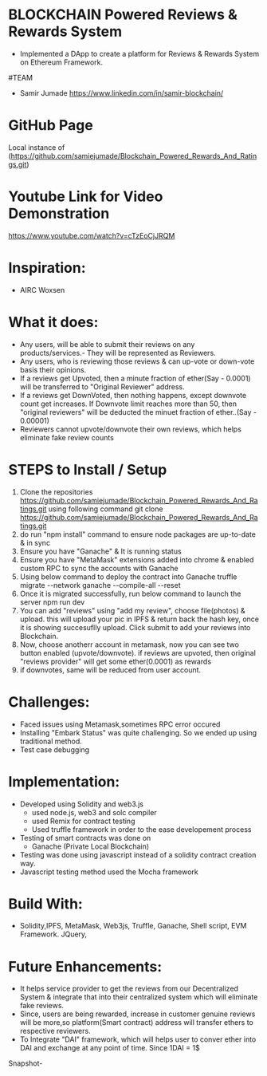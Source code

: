 # BLOCKCHAIN Powered Reviews & Rewards System
* Implemented a DApp to create a platform for Reviews & Rewards System on Ethereum Framework.

#TEAM
* Samir Jumade https://www.linkedin.com/in/samir-blockchain/

# GitHub Page
 Local instance of (https://github.com/samiejumade/Blockchain_Powered_Rewards_And_Ratings.git)
 
# Youtube Link for Video Demonstration
  https://www.youtube.com/watch?v=cTzEoCjJRQM


# Inspiration:
* AIRC Woxsen

# What it does:
* Any users, will be able to submit their reviews on any products/services.- They will be represented as Reviewers.
* Any users, who is reviewing those reviews & can up-vote or down-vote basis their opinions.
* If a reviews get Upvoted, then a minute fraction of ether(Say - 0.0001) will be transferred to "Original Reviewer" address. 
* If a reviews get DownVoted, then nothing happens, except downvote count get increases. If Downvote limit reaches more than 50, then "original reviewers" will be deducted the minuet fraction of ether..(Say - 0.00001)
* Reviewers cannot upvote/downvote their own reviews, which helps eliminate fake review counts

# STEPS to Install / Setup
1) Clone the repositories https://github.com/samiejumade/Blockchain_Powered_Rewards_And_Ratings.git
 using following command
git clone https://github.com/samiejumade/Blockchain_Powered_Rewards_And_Ratings.git
2) do run "npm install" command to ensure node packages are up-to-date & in sync
3) Ensure you have "Ganache" & It is running status
4) Ensure you have "MetaMask" extensions added into chrome & enabled custom RPC to sync the accounts with Ganache
5) Using below command to deploy the contract into Ganache
   truffle migrate --network ganache --compile-all --reset
6) Once it is migrated successfully, run below command to launch the server
   npm run dev
7) You can add "reviews" using "add my review", choose file(photos) & upload. this will upload your pic in IPFS & return back the hash key, once it is showing succesuflly upload. Click submit to add your reviews into Blockchain.
8) Now, choose anotherr account in metamask, now you can see two button enabled (upvote/downvote). if reviews are upvoted, then original "reviews provider" will get some ether(0.0001) as rewards
9) if downvotes, same will be reduced from user account.

# Challenges:
* Faced issues using Metamask,sometimes RPC error occured
* Installing "Embark Status" was quite challenging. So we ended up using traditional method.
* Test case debugging

# Implementation:
* Developed using Solidity and web3.js
  * used node.js, web3 and solc compiler
  * used Remix for contract testing
  * Used truffle framework in order to the ease developement process
* Testing of smart contracts was done on 
  * Ganache (Private Local Blockchain)
* Testing was done using javascript instead of a solidity contract creation way.
* Javascript testing method used the Mocha framework
  
# Build With:
* Solidity,IPFS, MetaMask, Web3js, Truffle, Ganache, Shell script, EVM Framework. JQuery, 

# Future Enhancements:
* It helps service provider to get the reviews from our Decentralized System & integrate that into their centralized system which will eliminate fake reviews.
* Since, users are being rewarded, increase in customer genuine reviews will be more,so platform(Smart contract) address will transfer ethers to respective reviewers.
* To Integrate "DAI" framework, which will helps user to conver ether into DAI and exchange at any point of time. Since 1DAI = 1$

Snapshot-


